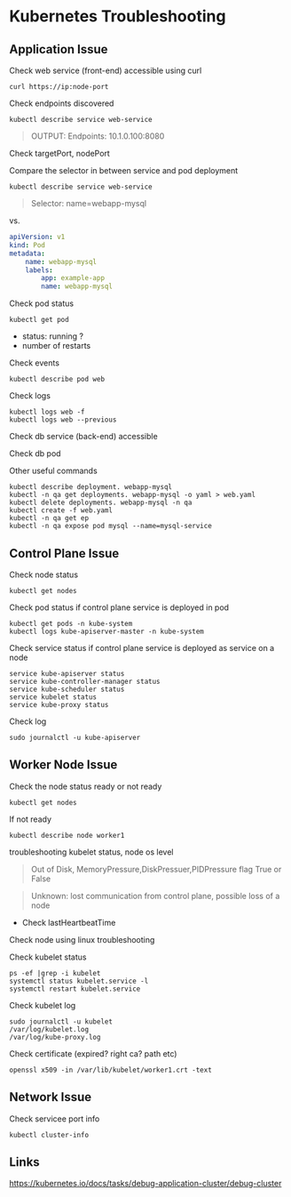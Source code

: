 # Kubernetes Troubleshooting

## Application Issue

Check web service (front-end) accessible using curl

```
curl https://ip:node-port
```

Check endpoints discovered

```
kubectl describe service web-service
```
> OUTPUT:
Endpoints: 10.1.0.100:8080

Check targetPort, nodePort

Compare the selector in between service and pod deployment

```
kubectl describe service web-service
```
> Selector: name=webapp-mysql

vs.

```yml
apiVersion: v1
kind: Pod
metadata:
	name: webapp-mysql
	labels:
		app: example-app
		name: webapp-mysql
```

Check pod status
```
kubectl get pod
```
* status: running ?
* number of restarts

Check events
```
kubectl describe pod web
```

Check logs
```
kubectl logs web -f 
kubectl logs web --previous
```

Check db service (back-end) accessible

Check db pod

Other useful commands
```
kubectl describe deployment. webapp-mysql
kubectl -n qa get deployments. webapp-mysql -o yaml > web.yaml
kubectl delete deployments. webapp-mysql -n qa
kubectl create -f web.yaml
kubectl -n qa get ep
kubectl -n qa expose pod mysql --name=mysql-service
```

## Control Plane Issue

Check node status
```
kubectl get nodes
```
Check pod status if control plane service is deployed in pod
```
kubectl get pods -n kube-system
kubectl logs kube-apiserver-master -n kube-system
```
Check service status if control plane service is deployed as service on a node
```
service kube-apiserver status 
service kube-controller-manager status
service kube-scheduler status
service kubelet status
service kube-proxy status
```
Check log
```
sudo journalctl -u kube-apiserver
```

## Worker Node Issue

Check the node status ready or not ready
```
kubectl get nodes
```
If not ready
```
kubectl describe node worker1
```
troubleshooting kubelet status, node os level
> Out of Disk, MemoryPressure,DiskPressuer,PIDPressure flag True or False

> Unknown: lost communication from control plane, possible loss of a node
* Check lastHeartbeatTime

Check node using linux troubleshooting

Check kubelet status
```
ps -ef |grep -i kubelet
systemctl status kubelet.service -l
systemctl restart kubelet.service
```

Check kubelet log
```
sudo journalctl -u kubelet
/var/log/kubelet.log
/var/log/kube-proxy.log
```
Check certificate (expired? right ca? path etc)
```
openssl x509 -in /var/lib/kubelet/worker1.crt -text
```

## Network Issue

Check servicee port info
```
kubectl cluster-info
```

## Links

https://kubernetes.io/docs/tasks/debug-application-cluster/debug-cluster